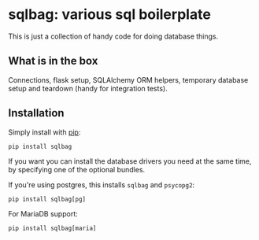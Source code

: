 # sqlbag: various sql boilerplate

This is just a collection of handy code for doing database things.

## What is in the box

Connections, flask setup, SQLAlchemy ORM helpers, temporary database setup and
teardown (handy for integration tests).

## Installation

Simply install with [pip](https://pip.pypa.io):

```shell
pip install sqlbag
```

If you want you can install the database drivers you need at the same time, by
specifying one of the optional bundles.

If you're using postgres, this installs `sqlbag` and `psycopg2`:

```shell
pip install sqlbag[pg]
```

For MariaDB support:

```shell
pip install sqlbag[maria]
```
